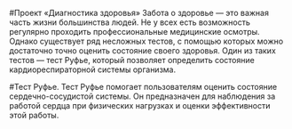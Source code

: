 #Проект «Диагностика здоровья»
Забота о здоровье ― это важная часть жизни большинства людей. Не у всех есть возможность регулярно проходить профессиональные медицинские осмотры. Однако существует ряд несложных тестов, с помощью которых можно достаточно точно оценить состояние своего здоровья. Один из таких тестов — тест Руфье, который позволяет определить состояние кардиореспираторной системы организма.

#Тест Руфье.
Тест Руфье помогает пользователям оценить состояние сердечно-сосудистой системы.
Он предназначен для наблюдения за работой сердца при физических нагрузках и оценки эффективности этой работы.
